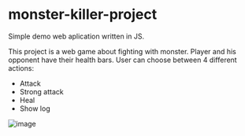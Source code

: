 # monster-killer-project

Simple demo web aplication written in JS. 

This project is a web game about fighting with monster. Player and his opponent have their health bars. 
User can choose between 4 different actions: 
  - Attack
  - Strong attack
  - Heal
  - Show log




![image](https://user-images.githubusercontent.com/44081987/153305414-06a0d84a-fc6f-4f0d-8161-3dc0f177953e.png)
